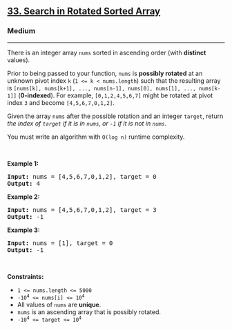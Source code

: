 <h2><a href="https://leetcode.com/problems/search-in-rotated-sorted-array/">33. Search in Rotated Sorted Array</a></h2><h3>Medium</h3><hr><div><p>There is an integer array <code>nums</code> sorted in ascending order (with <strong>distinct</strong> values).</p>

<p>Prior to being passed to your function, <code>nums</code> is <strong>possibly rotated</strong> at an unknown pivot index <code>k</code> (<code>1 <= k < nums.length</code>) such that the resulting array is <code>[nums[k], nums[k+1], ..., nums[n-1], nums[0], nums[1], ..., nums[k-1]]</code> (<strong>0-indexed</strong>). For example, <code>[0,1,2,4,5,6,7]</code> might be rotated at pivot index <code>3</code> and become <code>[4,5,6,7,0,1,2]</code>.</p>

<p>Given the array <code>nums</code> after the possible rotation and an integer <code>target</code>, return <I>the index of <code>target</code> if it is in <code>nums</code>, or <code>-1</code> if it is not in <code>nums</code></I>.</p>

<p>You must write an algorithm with <code>O(log n)</code> runtime complexity.</p>

<p>&nbsp;</p>
<p><strong>Example 1:</strong></p>

<pre><strong>Input:</strong> nums = [4,5,6,7,0,1,2], target = 0
<strong>Output:</strong> 4
</pre>

<p><strong>Example 2:</strong></p>

<pre><strong>Input:</strong> nums = [4,5,6,7,0,1,2], target = 3
<strong>Output:</strong> -1
</pre>

<p><strong>Example 3:</strong></p>

<pre><strong>Input:</strong> nums = [1], target = 0
<strong>Output:</strong> -1
</pre>

<p>&nbsp;</p>
<p><strong>Constraints:</strong></p>

<ul>
	<li><code>1 &lt;= nums.length &lt;= 5000</code></li>
    <li><code>-10<sup>4</sup> &lt;= nums[i] &lt;= 10<sup>4</sup></code></li>
    <li>All values of <code>nums</code> are <strong>unique</strong>.</li>
    <li><code>nums</code> is an ascending array that is possibly rotated.</li>
    <li><code>-10<sup>4</sup> &lt;= target &lt;= 10<sup>4</sup></code></li>
</ul>
</div>
